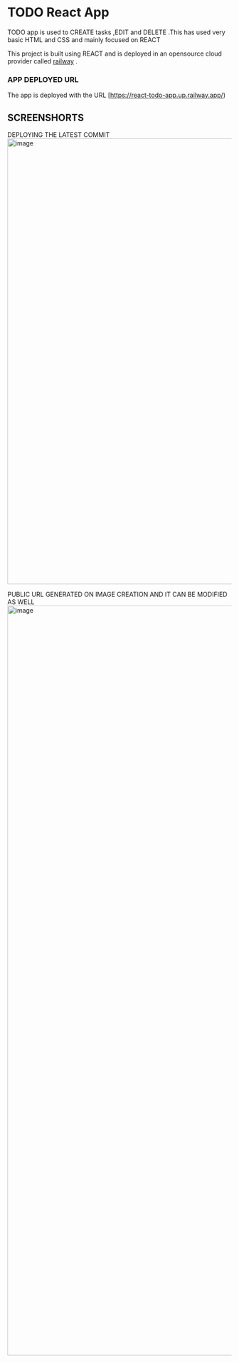 # TODO React App

TODO app is used to CREATE tasks ,EDIT and DELETE .This has used very basic HTML and CSS and mainly focused on REACT

This project is built using REACT and is deployed in an opensource cloud provider called [railway](https://railway.app/) .

### APP DEPLOYED URL
The app is deployed with the URL [https://react-todo-app.up.railway.app/)


## SCREENSHORTS
DEPLOYING THE LATEST COMMIT
<img width="1000" alt="image" src="https://github.com/SREELAKSHMI23633/React-todo-app/assets/54550703/46f4e2c0-c1a4-4cff-b74a-02b4d007c430">

PUBLIC URL GENERATED ON IMAGE CREATION AND IT CAN BE MODIFIED AS WELL
<img width="1682" alt="image" src="https://github.com/SREELAKSHMI23633/React-todo-app/assets/54550703/2f36c990-04d2-4619-be72-d0e0efc12de5">





